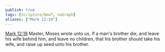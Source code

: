 ```yaml
---
publish: true
tags: [Scripture/NewT, noGraph]
aliases: ["Mark 12:19"]
---
```

[Mark 12:19](https://churchofjesuschrist.org/study/scriptures/nt/mark/12?lang=eng&id=p19#p19) Master, Moses wrote unto us, If a man's brother die, and leave his wife behind him, and leave no children, that his brother should take his wife, and raise up seed unto his brother.
